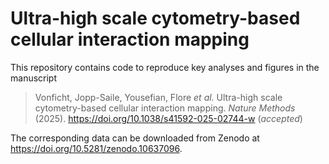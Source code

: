 # Ultra-high scale cytometry-based cellular interaction mapping
This repository contains code to reproduce key analyses and figures in the manuscript 

> Vonficht, Jopp-Saile, Yousefian, Flore _et al._ Ultra-high scale cytometry-based cellular interaction mapping. _Nature Methods_ (2025). https://doi.org/10.1038/s41592-025-02744-w (_accepted_)

The corresponding data can be downloaded from Zenodo at https://doi.org/10.5281/zenodo.10637096.
